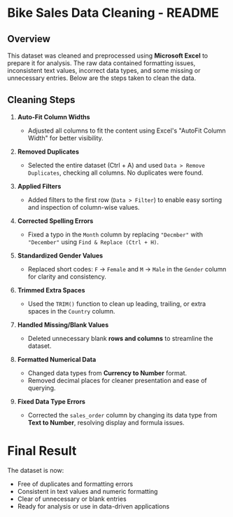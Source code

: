 # Bike Sales Data Cleaning - README

## Overview
This dataset was cleaned and preprocessed using **Microsoft Excel** to prepare it for analysis. The raw data contained formatting issues, inconsistent text values, incorrect data types, and some missing or unnecessary entries. Below are the steps taken to clean the data.

## Cleaning Steps

1. **Auto-Fit Column Widths**
   - Adjusted all columns to fit the content using Excel's "AutoFit Column Width" for better visibility.

2. **Removed Duplicates**
   - Selected the entire dataset (Ctrl + A) and used `Data > Remove Duplicates`, checking all columns. No duplicates were found.

3. **Applied Filters**
   - Added filters to the first row (`Data > Filter`) to enable easy sorting and inspection of column-wise values.

4. **Corrected Spelling Errors**
   - Fixed a typo in the `Month` column by replacing `"Decmber"` with `"December"` using `Find & Replace (Ctrl + H)`.

5. **Standardized Gender Values**
   - Replaced short codes: `F` → `Female` and `M` → `Male` in the `Gender` column for clarity and consistency.

6. **Trimmed Extra Spaces**
   - Used the `TRIM()` function to clean up leading, trailing, or extra spaces in the `Country` column.

7. **Handled Missing/Blank Values**
   - Deleted unnecessary blank **rows and columns** to streamline the dataset.

8. **Formatted Numerical Data**
   - Changed data types from **Currency to Number** format.
   - Removed decimal places for cleaner presentation and ease of querying.

9. **Fixed Data Type Errors**
   - Corrected the `sales_order` column by changing its data type from **Text to Number**, resolving display and formula issues.

# Final Result
The dataset is now:
- Free of duplicates and formatting errors
- Consistent in text values and numeric formatting
- Clear of unnecessary or blank entries
- Ready for analysis or use in data-driven applications
